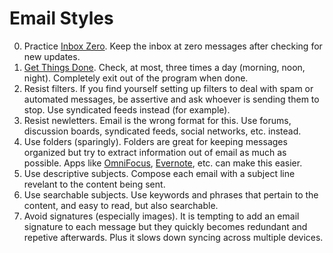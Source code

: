 # Email Styles

0. Practice [Inbox Zero](http://inboxzero.com). Keep the inbox at zero messages after checking for new updates.
0. [Get Things Done](https://en.wikipedia.org/wiki/Getting_Things_Done). Check, at most, three times a day (morning,
   noon, night). Completely exit out of the program when done.
0. Resist filters. If you find yourself setting up filters to deal with spam or automated messages, be assertive and
   ask whoever is sending them to stop. Use syndicated feeds instead (for example).
0. Resist newletters. Email is the wrong format for this. Use forums, discussion boards, syndicated feeds,
   social networks, etc. instead.
0. Use folders (sparingly). Folders are great for keeping messages organized but try to extract information out of email
   as much as possible. Apps like [OmniFocus](https://www.omnigroup.com/products/omnifocus),
   [Evernote](https://evernote.com), etc. can make this easier.
0. Use descriptive subjects. Compose each email with a subject line revelant to the content being sent.
0. Use searchable subjects. Use keywords and phrases that pertain to the content, and easy to read, but also searchable.
0. Avoid signatures (especially images). It is tempting to add an email signature to each message but they quickly
   becomes redundant and repetive afterwards. Plus it slows down syncing across multiple devices.
